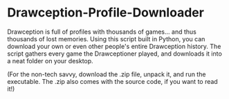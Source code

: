 # Drawception-Profile-Downloader
Drawception is full of profiles with thousands of games... and thus thousands of lost memories.
Using this script built in Python, you can download your own or even other people's entire Drawception history. The script gathers every game the Drawceptioner played, and downloads it into a neat folder on your desktop.

(For the non-tech savvy, download the .zip file, unpack it, and run the executable. The .zip also comes with the source code, if you want to read it!)
